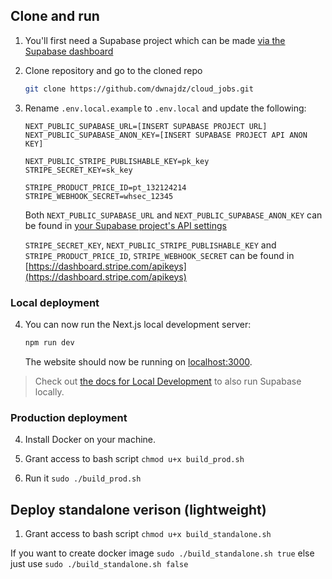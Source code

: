 ## Clone and run

1. You'll first need a Supabase project which can be made [via the Supabase dashboard](https://database.new)

2. Clone repository and go to the cloned repo

   ```bash
   git clone https://github.com/dwnajdz/cloud_jobs.git
   ```

3. Rename `.env.local.example` to `.env.local` and update the following:

   ```
   NEXT_PUBLIC_SUPABASE_URL=[INSERT SUPABASE PROJECT URL]
   NEXT_PUBLIC_SUPABASE_ANON_KEY=[INSERT SUPABASE PROJECT API ANON KEY]

   NEXT_PUBLIC_STRIPE_PUBLISHABLE_KEY=pk_key
   STRIPE_SECRET_KEY=sk_key

   STRIPE_PRODUCT_PRICE_ID=pt_132124214
   STRIPE_WEBHOOK_SECRET=whsec_12345
   ```

   Both `NEXT_PUBLIC_SUPABASE_URL` and `NEXT_PUBLIC_SUPABASE_ANON_KEY` can be found in [your Supabase project's API settings](https://app.supabase.com/project/_/settings/api)

   `STRIPE_SECRET_KEY`, `NEXT_PUBLIC_STRIPE_PUBLISHABLE_KEY` and `STRIPE_PRODUCT_PRICE_ID`, `STRIPE_WEBHOOK_SECRET` can be found in [https://dashboard.stripe.com/apikeys](https://dashboard.stripe.com/apikeys)


### Local deployment

4. You can now run the Next.js local development server:

   ```bash
   npm run dev
   ```

   The website should now be running on [localhost:3000](http://localhost:3000/).

> Check out [the docs for Local Development](https://supabase.com/docs/guides/getting-started/local-development) to also run Supabase locally.

### Production deployment

4. Install Docker on your machine.

5. Grant access to bash script `chmod u+x build_prod.sh`
6. Run it `sudo ./build_prod.sh`

## Deploy standalone verison (lightweight)

1. Grant access to bash script `chmod u+x build_standalone.sh`

If you want to create docker image `sudo ./build_standalone.sh true`
else just use `sudo ./build_standalone.sh false`